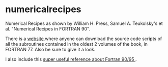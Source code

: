 # numericalrecipes

Numerical Recipes as shown by William H. Press, Samuel A. Teukolsky's et al. "Numerical Recipes in FORTRAN 90".

There is a <a href="https://sciold.ui.ac.ir/~sjalali/nrf/"> website </a>  where anyone can download the source code scripts of all the subroutines contained in the oldest 2 volumes of the book, in FORTRAN 77. Also be sure to give it a look.

I also include this <a href="https://icl.utk.edu/~mgates3/docs/fortran.html"> super useful reference about Fortran 90/95 </a>.
